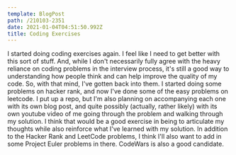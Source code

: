 ```yaml
---
template: BlogPost
path: /210103-2351
date: 2021-01-04T04:51:50.992Z
title: Coding Exercises
---
```

I started doing coding exercises again.  I feel like I need to get better with this sort of stuff.  And, while I don't necessarily fully agree with the heavy reliance on coding problems in the interview process, it's still a good way to understanding how people think and can help improve the quality of my code.  So, with that mind, I've gotten back into them.  I started doing some problems on hacker rank, and now I've done some of the easy problems on leetcode.  I put up a repo, but I'm also planning on accompanying each one with its own blog post, and quite possibly (actually, rather likely) with its own youtube video of me going through the problem and walking through my solution.  I think that would be a good exercise in being to articulate my thoughts while also reinforce what I've learned with my solution.  In addition to the Hacker Rank and LeetCode problems, I think I'll also want to add in some Project Euler problems in there.  CodeWars is also a good candidate.